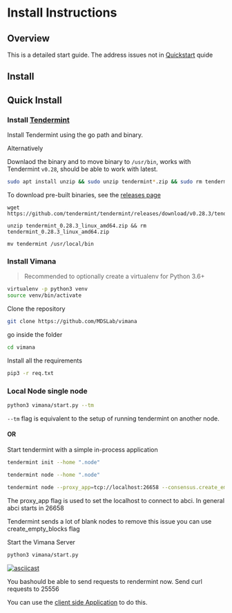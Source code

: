 # Install Instructions


## Overview

This is a detailed start guide. The address issues not in [Quickstart](quickstart.md) quide

## Install 

## Quick Install 

### Install [Tendermint](https://tendermint.com/docs/introduction/quick-start.html#install)

Install Tendermint using the go path and binary.

Alternatively 

Downlaod the binary and to move binary to `/usr/bin`, works with Tendermint `v0.28`, should be able to work with latest.

```bash
sudo apt install unzip && sudo unzip tendermint*.zip && sudo rm tendermint*.zip &&sudo  mv tendermint /usr/local/bin
```

To download pre-built binaries, see the [releases page](https://github.com/tendermint/tendermint/releases)


```
wget https://github.com/tendermint/tendermint/releases/download/v0.28.3/tendermint_0.28.3_linux_amd64.zip

unzip tendermint_0.28.3_linux_amd64.zip && rm tendermint_0.28.3_linux_amd64.zip 

mv tendermint /usr/local/bin
```

### Install Vimana

> Recommended to optionally create a virtualenv for Python 3.6+

```bash
virtualenv -p python3 venv
source venv/bin/activate
```

Clone the repository

```bash
git clone https://github.com/MDSLab/vimana
```

go inside the folder 

```bash
cd vimana
```

Install all the requirements

``` bash
pip3 -r req.txt
```


### Local Node single node

```bash
python3 vimana/start.py --tm
```

`--tm` flag is equivalent to the setup of running tendermint on another node.

#### OR

Start tendermint with a simple in-process application

``` bash
tendermint init --home ".node"

tendermint node --home ".node"
```



```bash
tendermint node --proxy_app=tcp://localhost:26658 --consensus.create_empty_blocks=false
```

The proxy_app flag is used to set the localhost to connect to abci. In general abci starts in 26658

Tendermint sends a lot of blank nodes to remove this issue you can use create_empty_blocks flag

Start the Vimana Server

```bash
python3 vimana/start.py
```

[![asciicast](https://asciinema.org/a/DAO2t73j6WHdDmZm8r9ZbekO1.svg)](https://asciinema.org/a/DAO2t73j6WHdDmZm8r9ZbekO1)

You bashould be able to send requests to rendermint now. Send curl requests to 25556

You can use the [client side Application](django.md) to do this.
